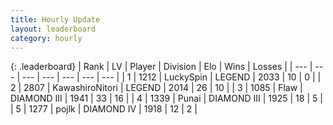 ```yaml
---
title: Hourly Update
layout: leaderboard
category: hourly
---
```


{: .leaderboard}
| Rank | LV | Player | Division | Elo | Wins | Losses |
| --- | --- | --- | --- | --- | --- | --- |
| <span data-change="0">1</span> | 1212 | <span title="ID: 498412">LuckySpin</span> | LEGEND | <span data-change="0">2033</span> | <span data-change="0">10</span> | <span data-change="0">0</span> |
| <span data-change="0">2</span> | 2807 | <span title="ID: 164871">KawashiroNitori</span> | LEGEND | <span data-change="0">2014</span> | <span data-change="0">26</span> | <span data-change="0">10</span> |
| <span data-change="0">3</span> | 1085 | <span title="ID: 229845">Flaw</span> | DIAMOND III | <span data-change="0">1941</span> | <span data-change="0">33</span> | <span data-change="0">16</span> |
| <span data-change="0">4</span> | 1339 | <span title="ID: 361226">Punai</span> | DIAMOND III | <span data-change="0">1925</span> | <span data-change="0">18</span> | <span data-change="0">5</span> |
| <span data-change="2">5</span> | 1277 | <span title="ID: 4783">pojlk</span> | DIAMOND IV | <span data-change="32">1918</span> | <span data-change="3">12</span> | <span data-change="0">2</span> |